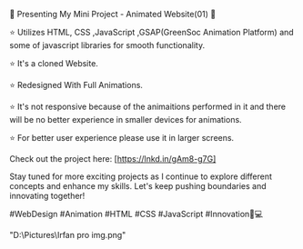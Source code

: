 🚀 Presenting My Mini Project - Animated Website(01) 🚀

⭐ Utilizes HTML, CSS ,JavaScript ,GSAP(GreenSoc Animation Platform) and some of javascript libraries for smooth functionality.

⭐ It's a cloned Website.

⭐ Redesigned With Full Animations.

⭐ It's not responsive because of the animaitions performed in it and there will be no better experience in smaller devices for animations.  

⭐ For better user experience please use it in larger screens.

Check out the project here: [https://lnkd.in/gAm8-g7G]

Stay tuned for more exciting projects as I continue to explore different concepts and enhance my skills. Let's keep pushing boundaries and innovating together!

#WebDesign #Animation #HTML #CSS #JavaScript #Innovation🚀💻

"D:\Pictures\Irfan pro img.png"
